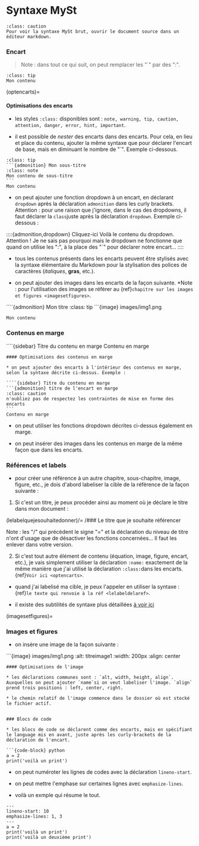 # Syntaxe MySt

````{admonition} Important
:class: caution
Pour voir la syntaxe MySt brut, ouvrir le document source dans un éditeur markdown. 
````

### Encart

> Note : dans tout ce qui suit, on peut remplacer les "`" par des ":". 

```{admonition} Mon titre
:class: tip
Mon contenu
```
(optencarts)=
#### Optimisations des encarts

* les styles `:class:` disponibles sont : `note, warning, tip, caution, attention, danger, error, hint, important`.

* il est possible de *nester* des encarts dans des encarts. Pour cela, en lieu et place du contenu, ajouter la même syntaxe que pour déclarer l'encart de base, mais en diminuant le nombre de "`". Exemple ci-dessous. 

````{admonition} Mon titre
:class: tip
​```{admonition} Mon sous-titre
:class: note
Mon contenu de sous-titre
```
Mon contenu
````

* on peut ajouter une fonction dropdown à un encart, en déclarant `dropdown` après la déclaration `admonition` dans les curly brackets. Attention : pour une raison que j'ignore, dans le cas des dropdowns, il faut déclarer la `class`juste après la déclaration `dropdown`. Exemple ci-dessous : 

::::{admonition,dropdown} Cliquez-ici
Voilà le contenu du dropdown. Attention ! Je ne sais pas pourquoi mais le dropdown ne fonctionne que quand on utilise les ":", à la place des "`" pour déclarer notre encart...
::::

* tous les contenus présents dans les encarts peuvent être stylisés avec la syntaxe élémentaire du Markdown pour la stylisation des polices de caractères (*italiques*, **gras**, etc.).

* on peut ajouter des images dans les encarts de la façon suivante. *Note : pour l'utilisation des images se référer au {ref}`chapitre sur les images et figures <imagesetfigures>`. 

​````{admonition} Mon titre
:class: tip
​```{image} images/img1.png
```
Mon contenu
````

### Contenus en marge

​````{sidebar} Titre du contenu en marge
Contenu en marge
````
#### Optimisations des contenus en marge

* on peut ajouter des encarts à l'intérieur des contenus en marge, selon la syntaxe décrite ci-dessus. Exemple : 

````{sidebar} Titre du contenu en marge
​```{admonition} titre de l'encart en marge
:class: caution
n'oubliez pas de respectez les contraintes de mise en forme des encarts
```
Contenu en marge
````
* on peut utiliser les fonctions dropdown décrites ci-dessus également en marge.

* on peut insérer des images dans les contenus en marge de la même façon que dans les encarts.

### Références et labels

* pour créer une référence à un autre chapitre, sous-chapitre, image, figure, etc., je dois d'abord labeliser la cible de la référence de la façon suivante : 

1. Si c'est un titre, je peux procéder ainsi au moment où je déclare le titre dans mon document : 

(lelabelquejesouhaitedonner)/=
/### Le titre que je souhaite référencer 

Note : les "/" qui précèdent le signe "=" et la déclaration du niveau de titre n'ont d'usage que de désactiver les fonctions concernées... Il faut les enlever dans votre version. 

2. Si c'est tout autre élément de contenu (équation, image, figure, encart, etc.), je vais simplement utiliser la déclaration `:name:` exactement de la même manière que j'ai utilisé la déclaration `:class:`dans les encarts. {ref}`Voir ici <optencarts>`. 

* quand j'ai labelisé ma cible, je peux l'appeler en utiliser la syntaxe : {ref}`le texte qui renvoie à la réf <lelabeldelaref>`. 

* il existe des subtilités de syntaxe plus détaillées [à voir ici](https://jupyterbook.org/content/citations.html)


(imagesetfigures)= 
### Images et figures

* on insère une image de la façon suivante : 

​```{image} images/img1.png
:alt: titreimage1
:width: 200px
:align: center
```
#### Optimisations de l'image

* les déclarations communes sont : `alt, width, height, align`. Auxquelles on peut ajouter `name`si on veut labeliser l'image. `align` prend trois positions : left, center, right. 

* le chemin relatif de l'image commence dans le dossier où est stocké le fichier actif. 


### Blocs de code

* les blocs de code se déclarent comme des encarts, mais en spécifiant le language mis en avant, juste après les curly-brackets de la déclaration de l'encart. 

```{code-block} python
a = 2
print('voilà un print')
```

* on peut numéroter les lignes de codes avec la déclaration `lineno-start`. 

* on peut mettre l'emphase sur certaines lignes avec `emphasize-lines`. 

* voilà un exmple qui résume le tout. 

```{code-block} python
---
lineno-start: 10
emphasize-lines: 1, 3
---
a = 2
print('voilà un print')
print('voilà un deuxième print')
```